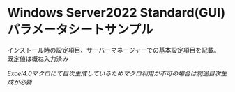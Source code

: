 # Windows Server2022 Standard(GUI)パラメータシートサンプル
インストール時の設定項目、サーバーマネージャーでの基本設定項目を記載。
既定値は概ね入力済み

*Excel4.0マクロにて目次生成しているためマクロ利用が不可の場合は別途目次生成が必要*
